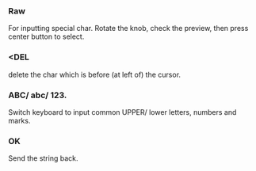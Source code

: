 ### Raw
For inputting special char. Rotate the knob, check the preview, then press center button to select.  
### <DEL
delete the char which is before (at left of) the cursor.
### ABC/ abc/ 123.
Switch keyboard to input common UPPER/ lower letters, numbers and marks.  
### OK
Send the string back.  
